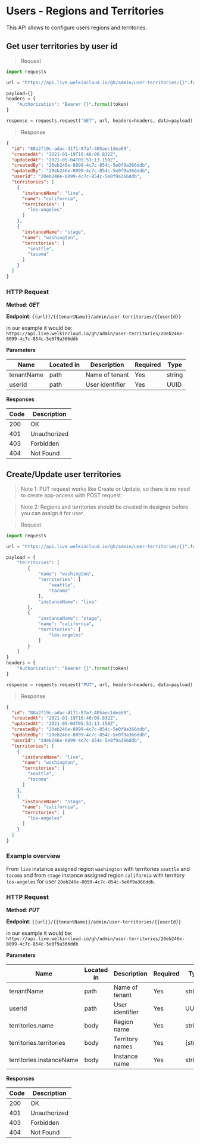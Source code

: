 # Users - Regions and Territories

This API allows to configure users regions and territories.

## Get user territories by user id

> Request

```python
import requests

url = "https://api.live.welkincloud.io/gh/admin/user-territories/{}".format(user_id)

payload={}
headers = {
    "Authorization": "Bearer {}".format(token)
}

response = requests.request("GET", url, headers=headers, data=payload)
```

>Response

```json
{
  "id": "88a2f19c-adac-4171-87af-405aec1dea69",
  "createdAt": "2021-01-19T10:46:00.832Z",
  "updatedAt": "2021-05-04T05:53:13.150Z",
  "createdBy": "20eb246e-8099-4c7c-854c-5e0f9a366ddb",
  "updatedBy": "20eb246e-8099-4c7c-854c-5e0f9a366ddb",
  "userId": "20eb246e-8099-4c7c-854c-5e0f9a366ddb",
  "territories": [
    {
      "instanceName": "live",
      "name": "california",
      "territories": [
        "los-angeles"
      ]
    },
    {
      "instanceName": "stage",
      "name": "washington",
      "territories": [
        "seattle",
        "tacoma"
      ]
    }
  ]
}

```

### HTTP Request
**Method**: ***GET***

**Endpoint**: `{{url}}/{{tenantName}}/admin/user-territories/{{userId}}`

in our example it would be:
`https://api.live.welkincloud.io/gh/admin/user-territories/20eb246e-8099-4c7c-854c-5e0f9a366ddb`

**Parameters**

| Name | Located in | Description | Required | Type |
| ---- | ---------- | ----------- | -------- | ---- |
| tenantName | path | Name of tenant | Yes | string |
| userId | path | User identifier | Yes | UUID |


**Responses**

| Code | Description |
| ---- | ----------- |
| 200 | OK |
| 401 | Unauthorized |
| 403 | Forbidden |
| 404 | Not Found |

## Create/Update user territories

> Note 1: PUT request works like Create or Update,
> so there is no need to create app-access with POST request

> Note 2: Regions and territories should be created in designer before 
> you can assign it for user.

> Request

```python
import requests

url = "https://api.live.welkincloud.io/gh/admin/user-territories/{}".format(user_id)

payload = {
    "territories": [
        {
            "name": "washington",
            "territories": [
                "seattle",
                "tacoma"
            ],
            "instanceName": "live"
        },
        {
            "instanceName": "stage",
            "name": "california",
            "territories": [
                "los-angeles"
            ]
        }
    ]
}
headers = {
    "Authorization": "Bearer {}".format(token)
}

response = requests.request("PUT", url, headers=headers, data=payload)
```

>Response

```json
{
  "id": "88a2f19c-adac-4171-87af-405aec1dea69",
  "createdAt": "2021-01-19T10:46:00.832Z",
  "updatedAt": "2021-05-04T05:53:13.150Z",
  "createdBy": "20eb246e-8099-4c7c-854c-5e0f9a366ddb",
  "updatedBy": "20eb246e-8099-4c7c-854c-5e0f9a366ddb",
  "userId": "20eb246e-8099-4c7c-854c-5e0f9a366ddb",
  "territories": [
    {
      "instanceName": "live",
      "name": "washington",
      "territories": [
        "seattle",
        "tacoma"
      ]
    },
    {
      "instanceName": "stage",
      "name": "california",
      "territories": [
        "los-angeles"
      ]
    }
  ]
}
```

### Example overview
From `live` instance assigned region `washington` with territories `seattle` and `tacoma` 
and from `stage` instance assigned region `california` with territory `los-angeles`
for user `20eb246e-8099-4c7c-854c-5e0f9a366ddb`.

### HTTP Request
**Method**: ***PUT***

**Endpoint**: `{{url}}/{{tenantName}}/admin/user-territories/{{userId}}`

in our example it would be:
`https://api.live.welkincloud.io/gh/admin/user-territories/20eb246e-8099-4c7c-854c-5e0f9a366ddb`

**Parameters**

| Name | Located in | Description | Required | Type |
| ---- | ---------- | ----------- | -------- | ---- |
| tenantName | path | Name of tenant | Yes | string |
| userId | path | User identifier | Yes | UUID |
| territories.name | body | Region name | Yes | string |
| territories.territories | body | Territory names | Yes | [string] |
| territories.instanceName | body | Instance name | Yes | string |

**Responses**

| Code | Description |
| ---- | ----------- |
| 200 | OK |
| 401 | Unauthorized |
| 403 | Forbidden |
| 404 | Not Found |